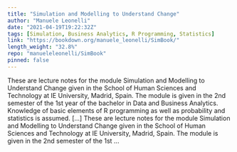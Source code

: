 ```yaml
---
title: "Simulation and Modelling to Understand Change"
author: "Manuele Leonelli"
date: "2021-04-19T19:22:32Z"
tags: [Simulation, Business Analytics, R Programming, Statistics]
link: "https://bookdown.org/manuele_leonelli/SimBook/"
length_weight: "32.8%"
repo: "manueleleonelli/SimBook"
pinned: false
---
```


These are lecture notes for the module Simulation and Modelling to Understand Change given in the School of Human Sciences and Technology at IE University, Madrid, Spain. The module is given in the 2nd semester of the 1st year of the bachelor in Data and Business Analytics. Knowledge of basic elements of R programming as well as probability and statistics is assumed. [...] These are lecture notes for the module Simulation and Modelling to Understand Change given in the School of Human Sciences and Technology at IE University, Madrid, Spain. The module is given in the 2nd semester of the 1st ...
